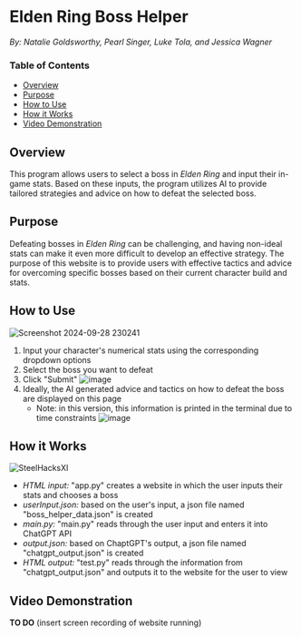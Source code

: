 # Elden Ring Boss Helper
*By: Natalie Goldsworthy, Pearl Singer, Luke Tola, and Jessica Wagner*
### Table of Contents
- [Overview](#overview)
- [Purpose](#purpose)
- [How to Use](#how-to-use)
- [How it Works](#how-it-works)
- [Video Demonstration](#video-demonstration)

## Overview
This program allows users to select a boss in *Elden Ring* and input their in-game stats. Based on these inputs, the program utilizes AI to provide tailored strategies and advice on how to defeat the selected boss.

## Purpose
Defeating bosses in *Elden Ring* can be challenging, and having non-ideal stats can make it even more difficult to develop an effective strategy. The purpose of this website is to provide users with effective tactics and advice for overcoming specific bosses based on their current character build and stats.

## How to Use
![Screenshot 2024-09-28 230241](https://github.com/user-attachments/assets/4142211e-88b0-4cb0-a03b-511cdad5c54d)
1. Input your character's numerical stats using the corresponding dropdown options
2. Select the boss you want to defeat
3. Click "Submit"
![image](https://github.com/user-attachments/assets/e5301adc-773e-461c-b832-a7838d78f690)
4. Ideally, the AI generated advice and tactics on how to defeat the boss are displayed on this page
   - Note: in this version, this information is printed in the terminal due to time constraints
![image](https://github.com/user-attachments/assets/a1b0f1fb-c27e-4a20-bdf3-0bd39fb01c53)


## How it Works
![SteelHacksXI](https://github.com/user-attachments/assets/ace829f7-c342-4cdd-ab89-f6c81fe49d73)
- *HTML input:* "app.py" creates a website in which the user inputs their stats and chooses a boss
- *userInput.json:* based on the user's input, a json file named "boss_helper_data.json" is created
- *main.py:* "main.py" reads through the user input and enters it into ChatGPT API
- *output.json:* based on ChaptGPT's output, a json file named "chatgpt_output.json" is created
- *HTML output:* "test.py" reads through the information from "chatgpt_output.json" and outputs it to the website for the user to view

## Video Demonstration
**TO DO**
(insert screen recording of website running)
